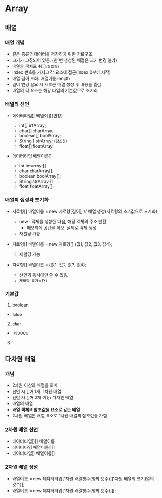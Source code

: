 # Array
## 배열
### 배열 개념
- 같은 종류의 데이터를 저장하기 위한 자료구조
- 크기가 고정되어 있음. (한 번 생성된 배열은 크기 변경 불가)
- 배열을 객체로 취급(`참조형`)
- index 번호를 가지고 각 요소에 접근(index 0부터 시작)
- 배열 길이 조회: 배열이름.length
- 길이 변경 필요 시 새로운 배열 생성 후 내용을 옮김
- 배열의 각 요소는 해당 타입의 기본값으로 초기화

### 배열의 선언
- 데이터타입[] 배열이름(권장)
    * int[] intArray;
    * char[] charArray;
    * boolean[] boolArray;
    * String[] strArray; (`참조형`)
    * float[] floatArray;

- 데이터타입 배열이름[]
    * int intArray;[]
    * char charArray[];
    * boolean boolArray[];
    * String strArray;[]
    * float floatArray[];

### 배열의 생성과 초기화
- 자료형[] 배열이름 = new 자료형[길이]; // 배열 생성(자료형의 초기값으로 초기화)
    * new : 객체를 생성한 다음, 해당 객체의 주소 반환
        * 메모리에 공간을 확보, 실제로 객체 생성    
    * 재할당 가능
- 자료형[] 배열이름 = new 자료형[] {값1, 값2, 값3, 값4};
    * 재할당 가능

- 자료형[] 배열이름 = {값1, 값2, 값3, 값4};
    * 선언과 동시에만 쓸 수 있음.
    * `재할당 불가능`(?)

### 기본값
1. boolean
- false

2. char 
- '\u0000'

3. 

## 다차원 배열

### 개념
- 2차원 이상의 배열을 의미
- 선언 시 []가 1개: 1차원 배열
- 선언 시 []가 2개 이상: 다차원 배열
- 배열의 배열
- **배열 객체의 참조값을 요소로 갖는 배열**
- 2차원 배열은 배열 요소로 1차원 배열의 참조값을 가짐

### 2차원 배열 선언
- 데이터타입[][] 배열이름
- 데이터타입 배열이름[][]
- 데이터타입[] 배열이름[]

### 2차원 배열 생성
- 배열이름 = new 데이터타입[1차원 배열갯수(행의 갯수)][1차원 배열의 크기(열의 갯수)];
- 배열이름 = new 데이터타입[1차원 배열갯수(행의 갯수)][];